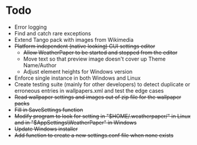# Todo #

  * Error logging
  * Find and catch rare exceptions
  * Extend Tango pack with images from Wikimedia
  * ~~Platform independent (native looking) GUI settings editor~~
    * ~~Allow WeatherPaper to be started and stopped from the editor~~
    * Move text so that preview image doesn't cover up Theme Name/Author
    * Adjust element heights for Windows version
  * Enforce single instance in both Windows and Linux
  * Create testing suite (mainly for other developers) to detect duplicate or erroneous entries in wallpapers.xml and test the edge cases
  * ~~Read wallpaper settings and images out of zip file for the wallpaper packs~~
  * ~~Fill in SaveSettings function~~
  * ~~Modify program to look for setting in "$HOME/.weatherpaper/" in Linux and in "$AppSettings\WeatherPaper\" in Windows~~
  * ~~Update Windows installer~~
  * ~~Add function to create a new settings.conf file when none exists~~